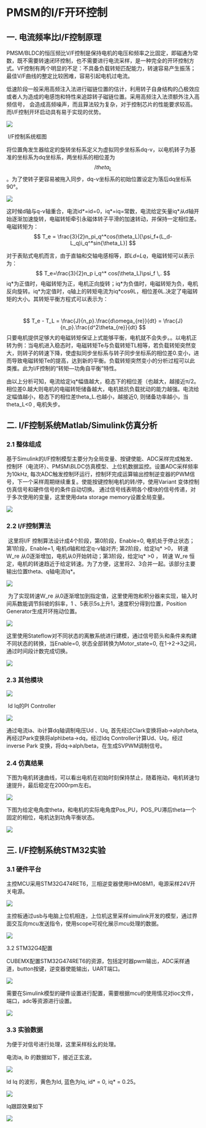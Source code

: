 # PMSM的I/F开环控制

## 一.  电流频率比I/F控制原理

​      PMSM/BLDC的恒压频比V/F控制是保持电机的电压和频率之比固定，即磁通为常数，既不需要转速闭环控制，也不需要进行电流采样，是一种完全的开环控制方式。VF控制有两个明显的不足：不具备负载转矩匹配能力，转速容易产生振荡；最佳V/F曲线的整定比较困难，容易引起电机过电流。

​        低速阶段一般采用高频注入法进行磁链位置的估计，利用转子自身结构的凸极效应或者人为造成的电感饱和特性来追踪转子磁链位置。采用高频注入法须额外注入高频信号， 会造成高频噪声，而且算法较为复杂，对于控制芯片的性能要求较高。而I/F控制开环启动具有易于实现的优势。

![](assets\01\IF_PMSM_SCH_01.png)

​                                                                              I/F控制系统框图

​        将位置角发生器给定的旋转坐标系定义为虚拟同步坐标系dq-v，以电机转子为基准的坐标系为dq坐标系，两坐标系的相位差为$$/theta_L$$。为了使转子更容易被拖入同步，dq-v坐标系的初始位置设定为落后dq坐标系90°。



![](.\img\01\IF_PMSM_VECTOR_01.png)

​         这时候d轴与q-v轴重合，电流id\*=id=0，iq\*=iq=常数，电流给定矢量iq\*从d轴开始逐渐加速旋转，电磁转矩牵引永磁体转子平滑的加速转动，并保持一定相位差。电磁转矩为：
$$
T_e = \frac{3}{2}n_pi_q^*cos(\theta_L)[\psi_f+(L_d-L_q)i_q^*sin{\theta_L}]
$$


​        对于表贴式电机而言，由于直轴和交轴电感相等，即*Ld=Lq*，电磁转矩可以表示为：
$$
T_e=\frac{3}{2}n_p i_q^* cos(\theta_L)\psi_f  \,.
$$
​      iq\*为正值时，电磁转矩为正，电机正向旋转；iq\*为负值时，电磁转矩为负，电机反向旋转。iq\*为定值时，q轴上的转矩电流为iq\*cosθL，相位差θL.决定了电磁转矩的大小。其转矩平衡方程式可以表示为：

​                                              
$$
T_e - T_L = \frac{J}{n_p}.\frac{d\omega_{re}}{dt} = \frac{J}{n_p}.\frac{d^2\theta_{re}}{dt}
$$
​     只要电机提供足够大的电磁转矩保证上式能够平衡，电机就不会失步。。以电机正转为例：当电机进入稳态时，电磁转矩Te与负载转矩TL相等，若负载转矩突然变大，则转子的转速下降，使虚拟同步坐标系与转子同步坐标系的相位差0.变小，进而导致电磁转矩Te的提高，达到新的平衡。负载转矩突然变小的分析过程可以此类推。此为I/F控制的“转矩—功角自平衡”特性。

​        由以上分析可知，电流给定iq\*幅值越大，稳态下的相位差（也越大，越接近π/2。相位差0.越大则电机的电磁转矩储备越大，电机抵抗负载扰动的能力越强。电流给定幅值越小，稳态下的相位差theta_L.也越小，越接近0, 则储备功率越小，当theta_L<0 , 电机失步。



## 二.  I/F控制系统Matlab/Simulink仿真分析



###      2.1 整体组成

​       基于Simulink的I/F控制模型主要分为全局变量、按键使能、ADC采样完成触发、控制环（电流环）、PMSM\BLDC仿真模型、上位机数据监控。设置ADC采样频率为10kHz, 每次ADC触发控制环运行，控制环完成运算输出控制逆变器的PWM信号，下一个采样周期继续重复。使能按键控制电机的转/停，使用Variant 变体控制仿真信号和硬件信号的条件自动切换。 通过信号线表明各个模块的信号传递，对于多次使用的变量，这里使用data storage memory设置全局变量。

![](.\img\01\IF_PMSM_OpenLoop_01.png)



### 2.2   I/F控制算法

​        这里将I/F 控制算法设计成4个阶段，第0阶段，Enable=0, 电机处于停止状态；第1阶段，Enable=1, 电机d轴和给定q-v轴对齐; 第2阶段，给定Iq\* >0， 转速W_re 从0逐渐增加，电机从0开始转动；第3阶段，给定Iq\* >0 ， 转速 W_re 恒定，电机的转速趋近于给定转速。为了方便，这里将2、3合并一起。该部分主要输出位置theta、q轴电流Iq\*。

![](.\img\01\IF_PMSM_Strategy_01.png)



​       为了实现转速W_re 从0逐渐增加到指定值，这里使用饱和积分器来实现，输入时间系数能调节斜坡的斜率，1 、5表示5s上升1，速度积分得到位置，Position Generator生成开环拖动位置。

![](.\img\01\IF_PMSM_IFGEN_01.png)

​      这里使用Stateflow对不同状态的离散系统进行建模，通过信号箭头和条件来构建不同状态的转换，当Enable=0, 状态全部转换为Motor_state=0, 在1->2->3之间，通过时间段计数完成切换。

![](.\img\01\IF_PMSM_Stateflow_01.png)

###  2.3 其他模块

![](.\img\01\IF_PMSM_IFPI_01.png)

​                                                                    Id Iq的PI Controller 

![](.\img\01\IF_PMSM_IFPWM_01.png)

通过电流ia、ib计算dq轴调制电压Ud 、Uq, 首先经过Clark变换将ab->alph/beta, 再经过Park变换将alph\beta->dq，经过Idq Controller计算Ud、Uq，经过inverse Park 变换，将dq->alph/beta，在生成SVPWM调制信号。

### 2.4 仿真结果

下图为电机转速曲线，可以看出电机在初始时刻保持禁止，随着拖动，电机转速匀速提升，最后稳定在2000rpm左右。

![](.\img\01\IF_PMSM_speed_plot_01.png)

下图为给定电角度theta，和电机的实际电角度Pos_PU，POS_PU滞后theta一个固定的相位，电机达到功角平衡状态。

![](.\img\01\IF_PMSM_Theta_01.png)



## 三.  I/F控制系统STM32实验

### 3.1 硬件平台

​       主控MCU采用STM32G474RET6，三相逆变器使用IHM08M1，电源采样24V开关电源。

![](.\img\01\pmsm_IF_hardware_01.jpg)

主控板通过usb与电脑上位机相连，上位机这里采样simulink开发的模型，通过界面交互向mcu发送指令，使用scope可视化展示mcu处理的数据。



![](.\img\01\pmsm_IF_exphost_01.jpg)

3.2 STM32G4配置

​       CUBEMX配置STM32G474RET6的资源，包括定时器pwm输出，ADC采样通道，button按键，逆变器使能输出，UART端口。

![](.\img\01\CUBEMX_IOC_01.png)

需要在Simulink模型的硬件设置进行配置，需要根据mcu的使用情况对ioc文件，端口，adc等资源进行设置。

![](.\img\01\SW_CONFIG_01.png)



### 3.3 实验数据

为便于对信号进行处理，这里采样标幺的处理。

电流ia, ib 的数据如下，接近正玄波。

![](.\img\01\CURRENT_IAB_01.png)

Id Iq 的波形，黄色为Id, 蓝色为Iq, id\* = 0, iq\* = 0.25。

![](.\img\01\CURRENT_Idq_01.png)



Iq跟踪效果如下

![](.\img\01\CURRENT_Iq_ref_01.png)
